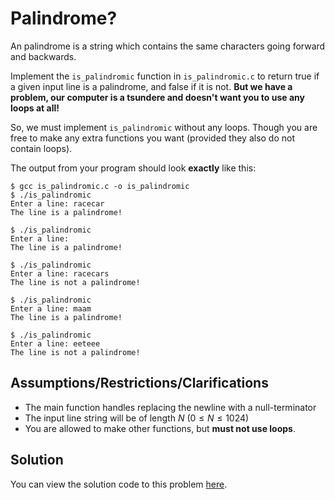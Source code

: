 # Palindrome?

An palindrome is a string which contains the same characters going forward and backwards.

Implement the `is_palindromic` function in `is_palindromic.c` to return true if a given input line is a palindrome, and false if it is not.
**But we have a problem, our computer is a tsundere and doesn't want you to use any loops at all!**

So, we must implement `is_palindromic` without any loops. Though you are free to make any extra functions you want (provided they also do not contain loops).

The output from your program should look **exactly** like this:

```bash:~/2521-fundamentals/palindrome
$ gcc is_palindromic.c -o is_palindromic
$ ./is_palindromic
Enter a line: racecar
The line is a palindrome!
```

```bash:~/2521-fundamentals/palindrome
$ ./is_palindromic
Enter a line: 
The line is a palindrome!
```

```bash:~/2521-fundamentals/palindrome
$ ./is_palindromic
Enter a line: racecars
The line is not a palindrome!
```

```bash:~/2521-fundamentals/palindrome
$ ./is_palindromic
Enter a line: maam
The line is a palindrome!
```

```bash:~/2521-fundamentals/palindrome
$ ./is_palindromic
Enter a line: eeteee
The line is not a palindrome!
```

## Assumptions/Restrictions/Clarifications

- The main function handles replacing the newline with a null-terminator
- The input line string will be of length $N$ ($0 ≤ N ≤ 1024$)
- You are allowed to make other functions, but **must not use loops**.
## Solution

You can view the solution code to this problem [here](https://github.com/Allynixtor/comp2521-fundamentals-23T3/blob/main/solutions/palindrome/palindrome.c).
